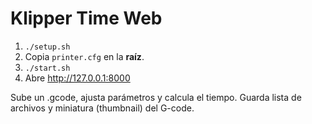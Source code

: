 # Klipper Time Web

1) `./setup.sh`
2) Copia `printer.cfg` en la **raíz**.
3) `./start.sh`
4) Abre http://127.0.0.1:8000

Sube un .gcode, ajusta parámetros y calcula el tiempo. Guarda lista de archivos y miniatura (thumbnail) del G-code.
